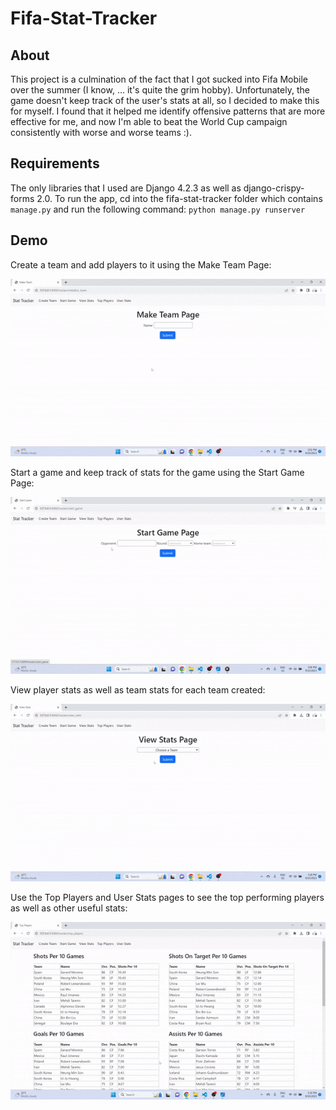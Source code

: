 # Fifa-Stat-Tracker

## About

This project is a culmination of the fact that I got sucked into Fifa Mobile over the summer (I know, ... it's quite the grim hobby). Unfortunately, the game doesn't keep track of the user's stats at all, so I decided to make this for myself. I found that it helped me identify offensive patterns that are more effective for me, and now I'm able to beat the World Cup campaign consistently with worse and worse teams :).

## Requirements

The only libraries that I used are Django 4.2.3 as well as django-crispy-forms 2.0. To run the app, cd into the fifa-stat-tracker folder which contains `manage.py` and run the following command: `python manage.py runserver`

## Demo
Create a team and add players to it using the Make Team Page:

![Create Team](/demo/CreateTeamGif.gif)

Start a game and keep track of stats for the game using the Start Game Page:

![Play Game](/demo/PlayGameGif.gif)

View player stats as well as team stats for each team created:

![View Team Stats](/demo/ViewTeamStatsGif.gif)

Use the Top Players and User Stats pages to see the top performing players as well as other useful stats:

![View User Stats](/demo/ViewUserStatsGif.gif)
